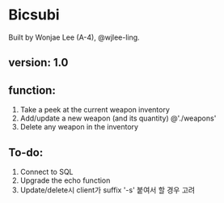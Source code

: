 # Bicsubi 

Built by Wonjae Lee (A-4), @wjlee-ling.

## version: 1.0

## function:
1. Take a peek at the current weapon inventory 
2. Add/update a new weapon (and its quantity) @'./weapons'
3. Delete any weapon in the inventory

## To-do:
1. Connect to SQL
2. Upgrade the echo function 
3. Update/delete시 client가 suffix '-s' 붙여서 할 경우 고려